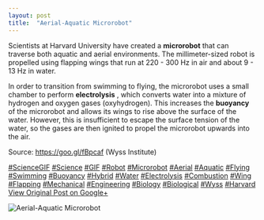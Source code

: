 ```yaml
---
layout: post
title:  "Aerial-Aquatic Microrobot"
---
```


Scientists at Harvard University have created a **microrobot** that can traverse both aquatic and aerial environments. The millimeter-sized robot is propelled using flapping wings that run at 220 - 300 Hz in air and about 9 - 13 Hz in water.  
  
In order to transition from swimming to flying, the microrobot uses a small chamber to perform **electrolysis** , which converts water into a mixture of hydrogen and oxygen gases (oxyhydrogen). This increases the **buoyancy** of the microrobot and allows its wings to rise above the surface of the water. However, this is insufficient to escape the surface tension of the water, so the gases are then ignited to propel the microrobot upwards into the air.  
  
Source: <https://goo.gl/fBpcaf> (Wyss Institute)  
  
[#ScienceGIF](https://plus.google.com/s/%23ScienceGIF/posts) [#Science](https://plus.google.com/s/%23Science/posts) [#GIF](https://plus.google.com/s/%23GIF/posts) [#Robot](https://plus.google.com/s/%23Robot/posts) [#Microrobot](https://plus.google.com/s/%23Microrobot/posts) [#Aerial](https://plus.google.com/s/%23Aerial/posts) [#Aquatic](https://plus.google.com/s/%23Aquatic/posts) [#Flying](https://plus.google.com/s/%23Flying/posts) [#Swimming](https://plus.google.com/s/%23Swimming/posts) [#Buoyancy](https://plus.google.com/s/%23Buoyancy/posts) [#Hybrid](https://plus.google.com/s/%23Hybrid/posts) [#Water](https://plus.google.com/s/%23Water/posts) [#Electrolysis](https://plus.google.com/s/%23Electrolysis/posts) [#Combustion](https://plus.google.com/s/%23Combustion/posts) [#Wing](https://plus.google.com/s/%23Wing/posts) [#Flapping](https://plus.google.com/s/%23Flapping/posts) [#Mechanical](https://plus.google.com/s/%23Mechanical/posts) [#Engineering](https://plus.google.com/s/%23Engineering/posts) [#Biology](https://plus.google.com/s/%23Biology/posts) [#Biological](https://plus.google.com/s/%23Biological/posts) [#Wyss](https://plus.google.com/s/%23Wyss/posts) [#Harvard](https://plus.google.com/s/%23Harvard/posts)
[View Original Post on Google+](https://plus.google.com/+ColinSullender/posts/dNbaQTiZYY2)

![Aerial-Aquatic Microrobot](/assets/img/2017-11-04-AerialAquatic-Microrobot.gif)
